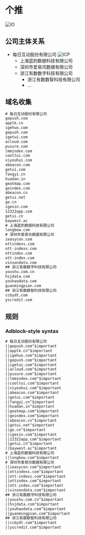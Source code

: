 # 个推

![IO](https://img.shields.io/badge/Last%20Updated-20230225-green)

## 公司主体关系

+ 每日互动股份有限公司 ![ICP](https://img.shields.io/badge/ICP-浙ICP备14019898号-green)
  + 上海蓝豹数据科技有限公司
  + 深圳市爱易讯数据有限公司
  + 浙江有数数字科技有限公司
    + 浙江有数数智科技有限公司
    + ...

## 域名收集

```txt
# 每日互动股份有限公司
gepush.com
applk.cn
igehuo.com
gepush.com
igetui.com
acloud.com
pusure.com
lmmindex.com
cooltui.com
viyouhui.com
abeacon.com
getui.com
fangyi.cn
huadan.in
geatmap.com
geindex.com
abeacon.cn
getui.net
ge.cn
igexin.com
12322app.com
getui.cn
baywest.ac
# 上海蓝豹数据科技有限公司
longbow.com
# 深圳市爱易讯数据有限公司
ieasycon.com
ottindexs.com
ott-indexs.com
ottindex.com
ott-index.com
vinsondata.com
## 浙江有数数字科技有限公司
youshu.com.cn
hsjdata.com
youhaodata.com
guanmingpian.com
## 浙江有数数智科技有限公司
ccbydt.com
yscredit.com

```

## 规则

### Adblock-style syntax

```txt
# 每日互动股份有限公司
||gepush.com^$important
||applk.cn^$important
||igehuo.com^$important
||gepush.com^$important
||igetui.com^$important
||acloud.com^$important
||pusure.com^$important
||lmmindex.com^$important
||cooltui.com^$important
||viyouhui.com^$important
||abeacon.com^$important
||getui.com^$important
||fangyi.cn^$important
||huadan.in^$important
||geatmap.com^$important
||geindex.com^$important
||abeacon.cn^$important
||getui.net^$important
||ge.cn^$important
||igexin.com^$important
||12322app.com^$important
||getui.cn^$important
||baywest.ac^$important
# 上海蓝豹数据科技有限公司
||longbow.com^$important
# 深圳市爱易讯数据有限公司
||ieasycon.com^$important
||ottindexs.com^$important
||ott-indexs.com^$important
||ottindex.com^$important
||ott-index.com^$important
||vinsondata.com^$important
## 浙江有数数字科技有限公司
||youshu.com.cn^$important
||hsjdata.com^$important
||youhaodata.com^$important
||guanmingpian.com^$important
## 浙江有数数智科技有限公司
||ccbydt.com^$important
||yscredit.com^$important
```
